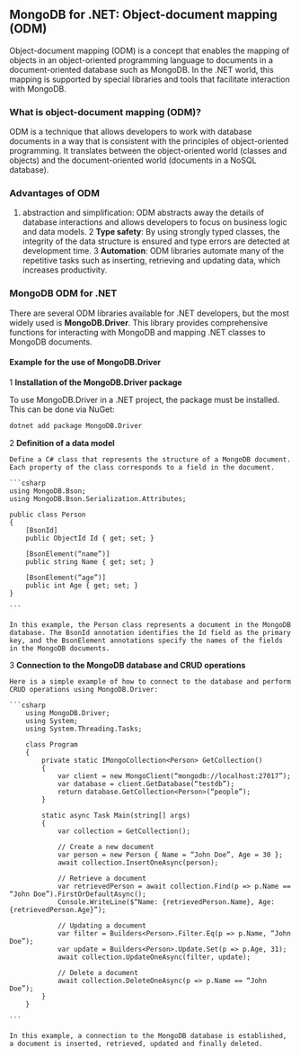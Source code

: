 
## MongoDB for .NET: Object-document mapping (ODM)

Object-document mapping (ODM) is a concept that enables the mapping of objects in an object-oriented programming language to documents in a document-oriented database such as MongoDB. In the .NET world, this mapping is supported by special libraries and tools that facilitate interaction with MongoDB.

### What is object-document mapping (ODM)?

ODM is a technique that allows developers to work with database documents in a way that is consistent with the principles of object-oriented programming. It translates between the object-oriented world (classes and objects) and the document-oriented world (documents in a NoSQL database).

### Advantages of ODM

1.  abstraction and simplification: ODM abstracts away the details of database interactions and allows developers to focus on business logic and data models.
2 **Type safety**: By using strongly typed classes, the integrity of the data structure is ensured and type errors are detected at development time.
3 **Automation**: ODM libraries automate many of the repetitive tasks such as inserting, retrieving and updating data, which increases productivity.

### MongoDB ODM for .NET

There are several ODM libraries available for .NET developers, but the most widely used is **MongoDB.Driver**. This library provides comprehensive functions for interacting with MongoDB and mapping .NET classes to MongoDB documents.

#### Example for the use of MongoDB.Driver

1 **Installation of the MongoDB.Driver package**

   To use MongoDB.Driver in a .NET project, the package must be installed. This can be done via NuGet:

   ```bash
   dotnet add package MongoDB.Driver
   ```

2 **Definition of a data model**

    Define a C# class that represents the structure of a MongoDB document. Each property of the class corresponds to a field in the document.

    ```csharp
    using MongoDB.Bson;
    using MongoDB.Bson.Serialization.Attributes;

    public class Person
    {
        [BsonId]
        public ObjectId Id { get; set; }

        [BsonElement(“name”)]
        public string Name { get; set; }

        [BsonElement(“age”)]
        public int Age { get; set; }
    }

    ```

    In this example, the Person class represents a document in the MongoDB database. The BsonId annotation identifies the Id field as the primary key, and the BsonElement annotations specify the names of the fields in the MongoDB documents.

3 **Connection to the MongoDB database and CRUD operations**

    Here is a simple example of how to connect to the database and perform CRUD operations using MongoDB.Driver:

    ```csharp
        using MongoDB.Driver;
        using System;
        using System.Threading.Tasks;

        class Program
        {
            private static IMongoCollection<Person> GetCollection()
            {
                var client = new MongoClient(“mongodb://localhost:27017”);
                var database = client.GetDatabase(“testdb”);
                return database.GetCollection<Person>(“people”);
            }

            static async Task Main(string[] args)
            {
                var collection = GetCollection();

                // Create a new document
                var person = new Person { Name = “John Doe”, Age = 30 };
                await collection.InsertOneAsync(person);

                // Retrieve a document
                var retrievedPerson = await collection.Find(p => p.Name == “John Doe”).FirstOrDefaultAsync();
                Console.WriteLine($“Name: {retrievedPerson.Name}, Age: {retrievedPerson.Age}”);

                // Updating a document
                var filter = Builders<Person>.Filter.Eq(p => p.Name, “John Doe”);
                var update = Builders<Person>.Update.Set(p => p.Age, 31);
                await collection.UpdateOneAsync(filter, update);

                // Delete a document
                await collection.DeleteOneAsync(p => p.Name == “John Doe”);
            }
        }

    ```

    In this example, a connection to the MongoDB database is established, a document is inserted, retrieved, updated and finally deleted.


